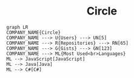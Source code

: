 <h1 align="center">Circle</h1>

```mermaid
graph LR
COMPANY_NAME{Circle}
COMPANY_NAME ---> U{Users} ---> UN[5]
COMPANY_NAME ---> R{Repositories} ---> RN[65]
COMPANY_NAME ---> G{Gists} ---> GN[123]
COMPANY_NAME ---> ML{Most Used<br>Languages}
ML --> JavaScript[JavaScript]
ML --> Java[Java]
ML --> C#[C#]
```
